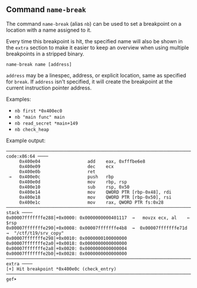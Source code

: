## Command `name-break`

The command `name-break` (alias `nb`) can be used to set a breakpoint on a location with a name
assigned to it.

Every time this breakpoint is hit, the specified name will also be shown in the `extra` section to
make it easier to keep an overview when using multiple breakpoints in a stripped binary.

`name-break name [address]`

`address` may be a linespec, address, or explicit location, same as specified for `break`. If
`address` isn't specified, it will create the breakpoint at the current instruction pointer address.

Examples:

- `nb first *0x400ec0`
- `nb "main func" main`
- `nb read_secret *main+149`
- `nb check_heap`

Example output:

```
─────────────────────────────────────────────────────────────────────────── code:x86:64 ────
     0x400e04                  add    eax, 0xfffbe6e8
     0x400e09                  dec    ecx
     0x400e0b                  ret
 →   0x400e0c                  push   rbp
     0x400e0d                  mov    rbp, rsp
     0x400e10                  sub    rsp, 0x50
     0x400e14                  mov    QWORD PTR [rbp-0x48], rdi
     0x400e18                  mov    QWORD PTR [rbp-0x50], rsi
     0x400e1c                  mov    rax, QWORD PTR fs:0x28
───────────────────────────────────────────────────────────────────────────────── stack ────
0x00007fffffffe288│+0x0000: 0x0000000000401117  →   movzx ecx, al	 ← $rsp
0x00007fffffffe290│+0x0008: 0x00007fffffffe4b8  →  0x00007fffffffe71d  →  "/ctf/t19/srv_copy"
0x00007fffffffe298│+0x0010: 0x0000000100000000
0x00007fffffffe2a0│+0x0018: 0x0000000000000000
0x00007fffffffe2a8│+0x0020: 0x0000000000000004
0x00007fffffffe2b0│+0x0028: 0x0000000000000000
───────────────────────────────────────────────────────────────────────────────── extra ────
[+] Hit breakpoint *0x400e0c (check_entry)
────────────────────────────────────────────────────────────────────────────────────────────
gef➤
```
